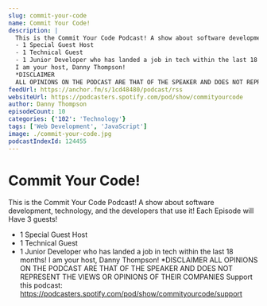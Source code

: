 ```yaml
---
slug: commit-your-code
name: Commit Your Code!
description: |
  This is the Commit Your Code Podcast! A show about software development, technology, and the developers that use it! Each Episode will Have 3 guests!
  - 1 Special Guest Host
  - 1 Technical Guest
  - 1 Junior Developer who has landed a job in tech within the last 18 months!
  I am your host, Danny Thompson!
  *DISCLAIMER
  ALL OPINIONS ON THE PODCAST ARE THAT OF THE SPEAKER AND DOES NOT REPRESENT THE VIEWS OR OPINIONS OF THEIR COMPANIES Support this podcast: https://podcasters.spotify.com/pod/show/commityourcode/support
feedUrl: https://anchor.fm/s/1cd48480/podcast/rss
websiteUrl: https://podcasters.spotify.com/pod/show/commityourcode
author: Danny Thompson
episodeCount: 10
categories: {'102': 'Technology'}
tags: ['Web Development', 'JavaScript']
image: ./commit-your-code.jpg
podcastIndexId: 124455
---
```

# Commit Your Code!

This is the Commit Your Code Podcast! A show about software development, technology, and the developers that use it! Each Episode will Have 3 guests!
- 1 Special Guest Host
- 1 Technical Guest
- 1 Junior Developer who has landed a job in tech within the last 18 months!
I am your host, Danny Thompson!
*DISCLAIMER
ALL OPINIONS ON THE PODCAST ARE THAT OF THE SPEAKER AND DOES NOT REPRESENT THE VIEWS OR OPINIONS OF THEIR COMPANIES Support this podcast: https://podcasters.spotify.com/pod/show/commityourcode/support
